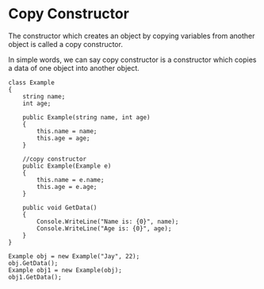 # Copy Constructor

The constructor which creates an object by copying variables from
another object is called a copy constructor.

In simple words, we can say copy constructor is a constructor which
copies a data of one object into another object.
```
class Example
{
    string name;
    int age;

    public Example(string name, int age)
    {
        this.name = name;
        this.age = age;
    }

    //copy constructor
    public Example(Example e)
    {
        this.name = e.name;
        this.age = e.age;
    }

    public void GetData()
    {
        Console.WriteLine("Name is: {0}", name);
        Console.WriteLine("Age is: {0}", age);
    }
}
```

```
Example obj = new Example("Jay", 22);
obj.GetData();
Example obj1 = new Example(obj);
obj1.GetData();
```